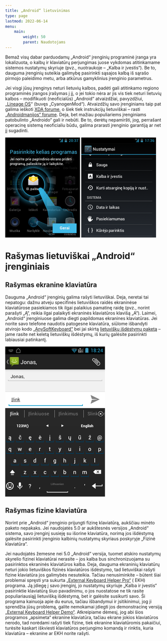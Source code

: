 ```yaml
---
title: „Android“ lietuvinimas
type: page
lastmod: 2022-06-14
menu:
    main:
        weight: 50
        parent: Naudotojams
---
```


Bemaž visų dabar parduodamų „Android“ įrenginių programinė įranga yra lokalizuota, o kalbų ir klaviatūrų perjungimas
juose vykdomas atitinkamame sistemos nustatymų skyriuje (pvz., nuotraukoje – „Kalba ir įvestis“). Be to, dauguma
įrenginių suteikia galimybę pasirinkti sąsajos kalbą iš sąrašo pirmojo paleidimo metu, arba atkūrus gamyklinius
įrenginio parametrus.

Jei visgi jūsų įrenginys neturi lietuvių kalbos, padėti gali atitinkamo regiono programinės įrangos įrašymas į jį, o jei
tokio nėra ar jis vis tiek neturi lietuvių kalbos – modifikuoti (neoficialūs) „Android“ atvaizdžiai,
pavyzdžiui, „[Lineage OS](http://lineageos.org/)“ (buvęs „CyanogenMod“). Atvaizdžių savo įrenginiams taip pat galima
ieškoti [XDA forume](http://forum.xda-developers.com/), o šiek tiek instrukcijų lietuviškai –
rasti [„Androidmanijos“ forume](http://www.androidmanija.lt/forum/). Deja, bet mažiau populiariems įrenginiams
patobulinto „Androido“ gali ir nebūti. Be to, derėtų nepamiršti, jog, perrašant operacinę sistemą neoficialiu būdu,
galima prarasti įrenginio garantiją ar net jį sugadinti.

![Sulietuvinta „Android“ sąsaja](android-lt1.png "Sulietuvinta „Android“ sąsaja")
![Sulietuvintos „Android“ nuostatų ekranas](android-lt2.png "Sulietuvintos „Android“ nuostatų ekranas")

Rašymas lietuviškai „Android“ įrenginiais
=========================================

Rašymas ekranine klaviatūra
---------------------------

Dauguma „Android“ įrenginių galima rašyti lietuviškai. Deja, neretai tai nepatogu: dažnu atveju specifinės lietuviškos
raidės ekraninėse klaviatūrose pasiekiamos tik ilgai palaikius pamatinę raidę (pvz., norint parašyti „Ą“, reikia ilgai
palaikyti ekraninės klaviatūros klavišą „A“). Laimei, „Android“ įrenginiuose galima diegti papildomas ekranines
klaviatūras. Jei norite savo telefone naudotis patogesne klaviatūra, siūlome išbandyti atvirojo
kodo [„AnySoftKeyboard“](https://play.google.com/store/apps/details?id=com.menny.android.anysoftkeyboard) bei jai
skirtą [lietuviškų išdėstymų paketą](https://play.google.com/store/apps/details?id=org.herrlado.ask.languagepack.lithuanian) –
jame rasite net keletą lietuviškų išdėstymų, iš kurių galėsite pasirinkti labiausiai patinkantį.

![„AnySoftKeyboard“ ekraninė klaviatūra su įjungtu lietuvišku išdėstymu](android_anysoftkeyboard.png "„AnySoftKeyboard“ ekraninė klaviatūra su įjungtu lietuvišku išdėstymu")

Rašymas fizine klaviatūra
-------------------------

Norint prie „Android“ įrenginio prijungti fizinę klaviatūrą, aukščiau minėto paketo nepakaks. Jei naudojatės 5.0 ar
aukštesnės versijos „Android“ sistema, savo įrenginį susieję su išorine klaviatūra, norimą jos išdėstymą galėsite
pasirinkti įrenginio kalbinių nustatymų skyriaus poskyryje „Fizinė klaviatūra“.

Jei naudojatės žemesne nei 5.0 „Android“ versija, tuomet atskiro nustatymų skyrelio fizinei klaviatūrai nerasite – jos
kalba bus sinchronizuojama su pasirinktos ekraninės klaviatūros kalba. Deja, dauguma ekraninių klaviatūrų neturi jokio
lietuviškos fizinės klaviatūros išdėstymo, tad lietuviškai rašyti fizine klaviatūra jos galimybės nesuteikia. Tačiau
nenusiminkite – būtent šiai problemai spręsti yra
sukurta [„External Keyboard Helper Pro“](https://play.google.com/store/apps/details?id=com.apedroid.hwkeyboardhelper) (
EKH) programa. Ją įdiegę į savo įrenginį, jo nustatymų skyriuje „Kalba ir įvestis“ pasirinktie klaviatūrą šiuo
pavadinimu, o jos nuostatose ne tik rasite populiariausiąjį lietuvišką išdėstymą, bet ir galėsite susikurti savo. Ši
programa kainuoja apie du eurus, tačiau išbandymui ir įsitikinimui, jog ji sprendžia jūsų problemą, galite nemokamai
įdiegti jos demonstracinę
versiją [„External Keyboard Helper Demo“](https://play.google.com/store/apps/details?id=com.apedroid.hwkeyboardhelperdemo).
Atkreipiame dėmesį, jog abi šios programos „apsimeta“ ekranine klaviatūra, tačiau ekrane jokios klaviatūros nerodo, tad
norėdami rašyti tiek fizine, tiek ekranine klaviatūromis pakaičiui, turėsite kaskart iškviesti klaviatūros perjungimo
komandą ir rinktis, kuria klaviatūra – ekranine ar EKH norite rašyti.
